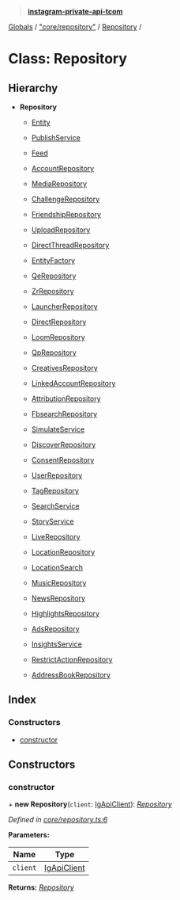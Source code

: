 > **[instagram-private-api-tcom](../README.md)**

[Globals](../README.md) / ["core/repository"](../modules/_core_repository_.md) / [Repository](_core_repository_.repository.md) /

# Class: Repository

## Hierarchy

* **Repository**

  * [Entity](_core_entity_.entity.md)

  * [PublishService](_services_publish_service_.publishservice.md)

  * [Feed](_core_feed_.feed.md)

  * [AccountRepository](_repositories_account_repository_.accountrepository.md)

  * [MediaRepository](_repositories_media_repository_.mediarepository.md)

  * [ChallengeRepository](_repositories_challenge_repository_.challengerepository.md)

  * [FriendshipRepository](_repositories_friendship_repository_.friendshiprepository.md)

  * [UploadRepository](_repositories_upload_repository_.uploadrepository.md)

  * [DirectThreadRepository](_repositories_direct_thread_repository_.directthreadrepository.md)

  * [EntityFactory](_core_entity_factory_.entityfactory.md)

  * [QeRepository](_repositories_qe_repository_.qerepository.md)

  * [ZrRepository](_repositories_zr_repository_.zrrepository.md)

  * [LauncherRepository](_repositories_launcher_repository_.launcherrepository.md)

  * [DirectRepository](_repositories_direct_repository_.directrepository.md)

  * [LoomRepository](_repositories_loom_repository_.loomrepository.md)

  * [QpRepository](_repositories_qp_repository_.qprepository.md)

  * [CreativesRepository](_repositories_creatives_repository_.creativesrepository.md)

  * [LinkedAccountRepository](_repositories_linked_account_repository_.linkedaccountrepository.md)

  * [AttributionRepository](_repositories_attribution_repository_.attributionrepository.md)

  * [FbsearchRepository](_repositories_fbsearch_repository_.fbsearchrepository.md)

  * [SimulateService](_services_simulate_service_.simulateservice.md)

  * [DiscoverRepository](_repositories_discover_repository_.discoverrepository.md)

  * [ConsentRepository](_repositories_consent_repository_.consentrepository.md)

  * [UserRepository](_repositories_user_repository_.userrepository.md)

  * [TagRepository](_repositories_tag_repository_.tagrepository.md)

  * [SearchService](_services_search_service_.searchservice.md)

  * [StoryService](_services_story_service_.storyservice.md)

  * [LiveRepository](_repositories_live_repository_.liverepository.md)

  * [LocationRepository](_repositories_location_repository_.locationrepository.md)

  * [LocationSearch](_repositories_location_search_repository_.locationsearch.md)

  * [MusicRepository](_repositories_music_repository_.musicrepository.md)

  * [NewsRepository](_repositories_news_repository_.newsrepository.md)

  * [HighlightsRepository](_repositories_highlights_repository_.highlightsrepository.md)

  * [AdsRepository](_repositories_ads_repository_.adsrepository.md)

  * [InsightsService](_services_insights_service_.insightsservice.md)

  * [RestrictActionRepository](_repositories_restrict_action_repository_.restrictactionrepository.md)

  * [AddressBookRepository](_repositories_address_book_repository_.addressbookrepository.md)

## Index

### Constructors

* [constructor](_core_repository_.repository.md#constructor)

## Constructors

###  constructor

\+ **new Repository**(`client`: [IgApiClient](_core_client_.igapiclient.md)): *[Repository](_core_repository_.repository.md)*

*Defined in [core/repository.ts:6](https://github.com/cuonglnhust/instagram-private-api-tcom/blob/master/src/core/repository.ts#L6)*

**Parameters:**

Name | Type |
------ | ------ |
`client` | [IgApiClient](_core_client_.igapiclient.md) |

**Returns:** *[Repository](_core_repository_.repository.md)*